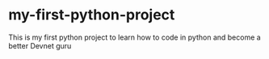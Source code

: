 # my-first-python-project
This is my first python project to learn how to code in python and become a better Devnet guru
